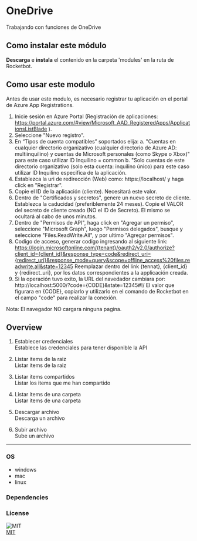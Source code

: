 



# OneDrive
  
Trabajando con funciones de OneDrive
 
## Como instalar este módulo
  
__Descarga__ e __instala__ el contenido en la carpeta 'modules' en la ruta de Rocketbot.  

## Como usar este modulo

Antes de usar este modulo, es necesario registrar tu aplicación en el portal de Azure App Registrations. 

1. Inicie sesión en Azure Portal (Registración de aplicaciones: https://portal.azure.com/#view/Microsoft_AAD_RegisteredApps/ApplicationsListBlade ).
2. Seleccione "Nuevo registro".
3. En “Tipos de cuenta compatibles” soportados elija:
    a. "Cuentas en cualquier directorio organizativo (cualquier directorio de Azure AD: multiinquilino) y cuentas de Microsoft personales (como Skype o Xbox)" para este caso utilizar  ID Inquilino = common
    b. "Solo cuentas de este directorio organizativo (solo esta cuenta: inquilino único) para este caso utilizar ID Inquilino especifica de la aplicación.
4. Establezca la uri de redirección (Web) como: https://localhost/ y haga click en "Registrar".
5. Copie el ID de la aplicación (cliente). Necesitará este valor.
6. Dentro de "Certificados y secretos", genere un nuevo secreto de cliente. Establezca la caducidad (preferiblemente 24 meses). Copie el VALOR del secreto de cliente creado (NO el ID de Secreto). El mismo se ocultará al cabo de unos minutos.
7. Dentro de "Permisos de API", haga click en "Agregar un permiso", seleccione "Microsoft Graph", luego "Permisos delegados", busque y seleccione "Files.ReadWrite.All", y por ultimo "Agregar permisos".
8. Codigo de acceso, generar codigo ingresando al siguiente link:
https://login.microsoftonline.com/{tenant}/oauth2/v2.0/authorize?client_id={client_id}&response_type=code&redirect_uri={redirect_uri}&response_mode=query&scope=offline_access%20files.readwrite.all&state=12345
Reemplazar dentro del link {tennat}, {client_id} y {redirect_uri}, por los datos correspondientes a la applicación creada.
9. Si la operación tuvo exito, la URL del navedador cambiara por: http://localhost:5000/?code={CODE}&state=12345#!/ 
El valor que figurara en {CODE}, copiarlo y utilizarlo en el comando de Rocketbot en el campo "code" para realizar la conexión.

Nota: El navegador NO cargara ninguna pagina.

## Overview


1. Establecer credenciales  
Establece las credenciales para tener disponible la API

2. Listar items de la raiz  
Listar items de la raiz

3. Listar items compartidos  
Listar los items que me han compartido

4. Listar items de una carpeta  
Listar items de una carpeta

5. Descargar archivo  
Descarga un archivo

6. Subir archivo  
Sube un archivo  




----
### OS

- windows
- mac
- linux

### Dependencies

### License
  
![MIT](https://camo.githubusercontent.com/107590fac8cbd65071396bb4d04040f76cde5bde/687474703a2f2f696d672e736869656c64732e696f2f3a6c6963656e73652d6d69742d626c75652e7376673f7374796c653d666c61742d737175617265)  
[MIT](http://opensource.org/licenses/mit-license.ph)